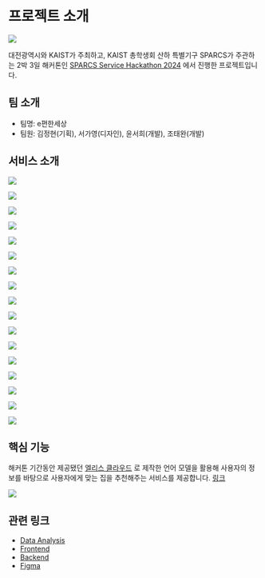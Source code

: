 # 프로젝트 소개

![](https://oopy.lazyrockets.com/api/v2/notion/image?src=https%3A%2F%2Fprod-files-secure.s3.us-west-2.amazonaws.com%2Fca8b3bc6-6b17-4a1f-8f57-2dd4b58a84f7%2Ff3850039-75e0-4237-b816-a6e6b8b7f869%2F%25E1%2584%2587%25E1%2585%25A2%25E1%2584%2582%25E1%2585%25A5.svg&blockId=f5f13c5d-c950-4c86-b5b4-49864aee1a1f)

대전광역시와 KAIST가 주최하고,  KAIST 총학생회 산하 특별기구 SPARCS가 주관하는 2박 3일 해커톤인 [SPARCS Service Hackathon 2024](https://event.sparcs.org/ssh24)
에서 진행한 프로젝트입니다.

## 팀 소개

- 팀명: e편한세상
- 팀원: 김정현(기획), 서가영(디자인), 윤서희(개발), 조태완(개발)

## 서비스 소개

![](https://github.com/SPARCS-Service-Hackathon-2024/A7-Repo/assets/89565530/f8d2ccf1-a157-4578-8b3d-8448bdcfd488)

![](https://github.com/SPARCS-Service-Hackathon-2024/A7-Repo/assets/89565530/984cde8e-d3f6-4e3f-acb6-ec1cda67844b)

![](https://github.com/SPARCS-Service-Hackathon-2024/A7-Repo/assets/89565530/832612aa-b1de-4820-b77a-f4d814ec762e)

![](https://github.com/SPARCS-Service-Hackathon-2024/A7-Repo/assets/89565530/32e9cf47-3b9a-484c-9bca-0add4180f118)

![](https://github.com/SPARCS-Service-Hackathon-2024/A7-Repo/assets/89565530/e26a5eef-551b-40cd-8052-d24cc80ab3f9)

![](https://github.com/SPARCS-Service-Hackathon-2024/A7-Repo/assets/89565530/8d788867-e72a-4a82-bcf3-606ab0ca087f)

![](https://github.com/SPARCS-Service-Hackathon-2024/A7-Repo/assets/89565530/d3908da8-8631-4fc4-ab5a-5cfe98c247e3)

![](https://github.com/SPARCS-Service-Hackathon-2024/A7-Repo/assets/89565530/a7234a41-87ac-4383-a5dc-7479c0b5e3b2)

![](https://github.com/SPARCS-Service-Hackathon-2024/A7-Repo/assets/89565530/9f0a7f41-ba10-469e-bf83-8a714639d035)

![](https://github.com/SPARCS-Service-Hackathon-2024/A7-Repo/assets/89565530/1e41718d-4a68-4d94-a80f-cbfac1aa475d)

![](https://github.com/SPARCS-Service-Hackathon-2024/A7-Repo/assets/89565530/f8767bfa-13e1-47f4-bd02-3cc36435a390)

![](https://github.com/SPARCS-Service-Hackathon-2024/A7-Repo/assets/89565530/d9346bde-7993-4775-8ead-da9e846cee41)

![](https://github.com/SPARCS-Service-Hackathon-2024/A7-Repo/assets/89565530/e60df02e-0054-453a-ba86-83fb21f5b540)

![](https://github.com/SPARCS-Service-Hackathon-2024/A7-Repo/assets/89565530/331e6289-6fa2-4813-bbc6-f4dc626753ad)

![](https://github.com/SPARCS-Service-Hackathon-2024/A7-Repo/assets/89565530/33cb083f-e27b-414c-afb8-c7e125c2f6fc)

![](https://github.com/SPARCS-Service-Hackathon-2024/A7-Repo/assets/89565530/8bb98eaa-2760-4c49-878d-d7d44d0bc53b)

![](https://github.com/SPARCS-Service-Hackathon-2024/A7-Repo/assets/89565530/67689e68-fe9b-4da4-a291-4d4cfc001ac8)

## 핵심 기능

해커톤 기간동안 제공됐던 [엘리스 클라우드](https://elice.io/ko/products/cloud/info) 로 제작한 언어 모델을 활용해 사용자의 정보를 바탕으로 사용자에게 맞는 집을 추천해주는 서비스를 제공합니다. [링크](https://huggingface.co/taewan2002/srabwayu-rec-7b)

![](https://github.com/SPARCS-Service-Hackathon-2024/A7-Repo/assets/89565530/6c52c947-36bf-45fd-ac7c-5b0a5f608680)

## 관련 링크

- [Data Analysis](https://github.com/SPARCS-Service-Hackathon-2024/A7-Data-Analysis)
- [Frontend](https://github.com/SPARCS-Service-Hackathon-2024/A7-Frontend)
- [Backend](https://github.com/SPARCS-Service-Hackathon-2024/A7-Frontend)
- [Figma](https://www.figma.com/file/vlgeSubR45xsIi07YVmVds/SPARCS-%EC%84%9C%EB%B9%84%EC%8A%A4-%ED%95%B4%EC%BB%A4%ED%86%A4?type=design&node-id=2%3A5&mode=design&t=g6Kpyq2sevi1vrje-1)